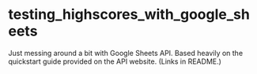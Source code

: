 # testing_highscores_with_google_sheets
Just messing around a bit with Google Sheets API. Based heavily on the quickstart guide provided on the API website. (Links in README.)
